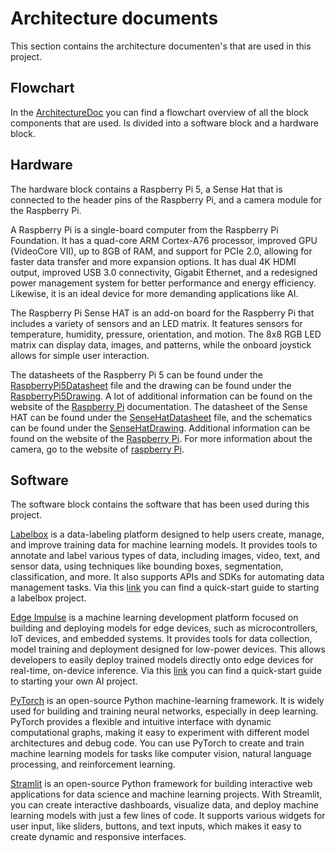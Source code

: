 # Architecture documents

This section contains the architecture documenten's that are used in this project.

## Flowchart
In the [ArchitectureDoc](https://github.com/vives-project-xp/GreenhouseWaterkersAI/blob/main/ArchitectureDocuments/ArchitectureDoc.pdf) you can find a flowchart
overview of all the block components that are used. Is divided into a software block and a hardware block.

## Hardware
The hardware block contains a Raspberry Pi 5, a Sense Hat that is connected to the header pins of the Raspberry Pi, and a camera module for the Raspberry Pi.

A Raspberry Pi is a single-board computer from the Raspberry Pi Foundation. It has a quad-core ARM Cortex-A76 processor, improved GPU (VideoCore VII), up to 8GB of RAM, and support for PCIe 2.0, allowing for faster data transfer and more expansion options. It has dual 4K HDMI output, improved USB 3.0 connectivity, Gigabit Ethernet, and a redesigned power management system for better performance and energy efficiency. Likewise, it is an ideal device for more demanding applications like AI.

The Raspberry Pi Sense HAT is an add-on board for the Raspberry Pi that includes a variety of sensors and an LED matrix. It features sensors for temperature, humidity, pressure, orientation, and motion. The 8x8 RGB LED matrix can display data, images, and patterns, while the onboard joystick allows for simple user interaction.

The datasheets of the Raspberry Pi 5 can be found under the [RaspberryPi5Datasheet](https://github.com/vives-project-xp/GreenhouseWaterkersAI/blob/main/ArchitectureDocuments/RaspberryPi5Datasheet.pdf) file and the drawing can be found under the [RaspberryPi5Drawing](https://github.com/vives-project-xp/GreenhouseWaterkersAI/blob/main/ArchitectureDocuments/RaspberryPi5Drawing.pdf). A lot of additional information can be found on the website of the [Raspberry Pi](https://www.raspberrypi.com/documentation/computers/raspberry-pi.html#raspberry-pi-5) documentation. The datasheet of the Sense HAT can be found under the [SenseHatDatasheet](https://github.com/vives-project-xp/GreenhouseWaterkersAI/blob/main/ArchitectureDocuments/SenseHatDatasheet.pdf) file, and the schematics can be found under the [SenseHatDrawing](https://github.com/vives-project-xp/GreenhouseWaterkersAI/blob/main/ArchitectureDocuments/SenseHatDrawing.pdf).
Additional information can be found on the website of the [Raspberry Pi](https://www.raspberrypi.com/documentation/accessories/sense-hat.html). For more information about the camera, go to the website of [raspberry Pi](https://www.raspberrypi.com/documentation/accessories/camera.html).

## Software
The software block contains the software that has been used during this project.

[Labelbox](https://labelbox.com/) is a data-labeling platform designed to help users create, manage, and improve training data for machine learning models. It provides tools to annotate and label various types of data, including images, video, text, and sensor data, using techniques like bounding boxes, segmentation, classification, and more. It also supports APIs and SDKs for automating data management tasks. Via this [link](https://docs.labelbox.com/reference/quick-start) you can find a quick-start guide to starting a labelbox project.

[Edge Impulse]((https://edgeimpulse.com/)) is a machine learning development platform focused on building and deploying models for edge devices, such as microcontrollers, IoT devices, and embedded systems. It provides tools for data collection, model training and deployment designed for low-power devices. This allows developers to easily deploy trained models directly onto edge devices for real-time, on-device inference. Via this [link](https://docs.edgeimpulse.com/docs) you can find a quick-start guide to starting your own AI project.

[PyTorch](https://pytorch.org/docs/stable/index.html) is an open-source Python machine-learning framework. It is widely used for building and training neural networks, especially in deep learning. PyTorch provides a flexible and intuitive interface with dynamic computational graphs, making it easy to experiment with different model architectures and debug code. You can use PyTorch to create and train machine learning models for tasks like computer vision, natural language processing, and reinforcement learning.

[Stramlit](https://docs.streamlit.io/) is an open-source Python framework for building interactive web applications for data science and machine learning projects. With Streamlit, you can create interactive dashboards, visualize data, and deploy machine learning models with just a few lines of code. It supports various widgets for user input, like sliders, buttons, and text inputs, which makes it easy to create dynamic and responsive interfaces.
